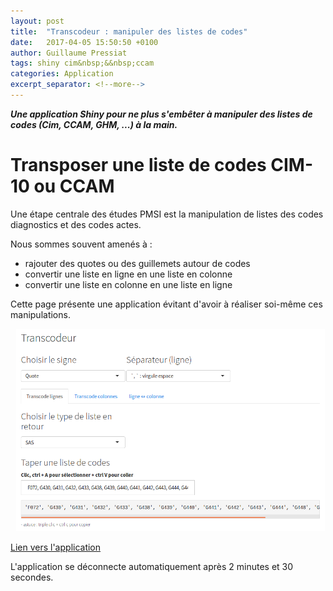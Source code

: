 ```yaml
---
layout: post
title:  "Transcodeur : manipuler des listes de codes"
date:   2017-04-05 15:50:50 +0100
author: Guillaume Pressiat
tags: shiny cim&nbsp;&&nbsp;ccam
categories: Application
excerpt_separator: <!--more-->
---
```


***Une application Shiny pour ne plus s'embêter à manipuler des listes de codes (Cim, CCAM, GHM, ...) à la main.***


<!--more-->

# Transposer une liste de codes CIM-10 ou CCAM


Une étape centrale des études PMSI est la manipulation de listes des codes diagnostics et des codes actes.

Nous sommes souvent amenés à : 

- rajouter des quotes ou des guillemets autour de codes
- convertir une liste en ligne en une liste en colonne
- convertir une liste en colonne en une liste en ligne



Cette page présente une application évitant d'avoir à réaliser soi-même ces manipulations. 


<!--<div id="Transcodeur">
          <iframe id="example1" src="https://guillaumepressiat.shinyapps.io/transcodeur/" style="border: none; width: 100%; height: 850px" frameborder="0"></iframe>
</div>-->

<a target="_blank" href="https://guillaumepressiat.shinyapps.io/transcodeur/">
<!--![Transcodeur](/images/transcodeur.png)-->
<img border="0" alt="transcodeur_capture" src="/images/transcodeur.png">
</a>

<a target="_blank" href="https://guillaumepressiat.shinyapps.io/transcodeur/">Lien vers l'application</a>

L'application se déconnecte automatiquement après 2 minutes et 30 secondes.
